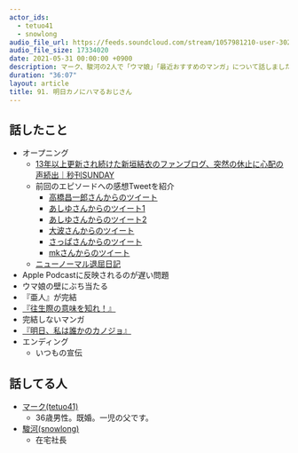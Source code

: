 ```yaml
---
actor_ids:
  - tetuo41
  - snowlong
audio_file_url: https://feeds.soundcloud.com/stream/1057981210-user-302747142-yarukinai-91-2021-05-31.mp3
audio_file_size: 17334020
date: 2021-05-31 00:00:00 +0900
description: マーク、駿河の2人で「ウマ娘」「最近おすすめのマンガ」について話しました。
duration: "36:07"
layout: article
title: 91. 明日カノにハマるおじさん
---
```


## 話したこと
- オープニング
  - [13年以上更新され続けた新垣結衣のファンブログ、突然の休止に心配の声続出｜秒刊SUNDAY](https://yukawanet.com/archives/blog20210520.html)
  - 前回のエピソードへの感想Tweetを紹介
    - [高橋昌一郎さんからのツイート](https://twitter.com/goodengineer7/status/1396627889106219008)
    - [あしゆさんからのツイート1](https://twitter.com/ashiyutech/status/1396682843732938753)
    - [あしゆさんからのツイート2](https://twitter.com/ashiyutech/status/1396801542552915970)
    - [大波さんからのツイート](https://twitter.com/z_ohnami/status/1396819435604746245)
    - [さっぱさんからのツイート](https://twitter.com/Ogsppa/status/1397041613767987200)
    - [mkさんからのツイート](https://twitter.com/mktakuya/status/1397064359675760641)
  - [ニューノーマル退屈日記](https://podcasts.apple.com/jp/podcast/%E3%83%8B%E3%83%A5%E3%83%BC%E3%83%8E%E3%83%BC%E3%83%9E%E3%83%AB%E9%80%80%E5%B1%88%E6%97%A5%E8%A8%98/id1550400768)
- Apple Podcastに反映されるのが遅い問題
- ウマ娘の壁にぶち当たる
- 『亜人』が完結
- [『往生際の意味を知れ！』](https://www.shogakukan.co.jp/books/09860634)
- 完結しないマンガ
- [『明日、私は誰かのカノジョ』](https://cycomi.com/fw/cycomibrowser/chapter/title/118)
- エンディング
  - いつもの宣伝

## 話してる人
- [マーク(tetuo41)](https://twitter.com/tetuo41)
  - 36歳男性。既婚。一児の父です。
- [駿河(snowlong)](https://twitter.com/_snowlong)
  - 在宅社長
